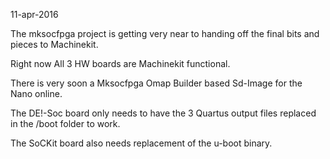 11-apr-2016

The mksocfpga project is getting very near to handing off the final bits and pieces to Machinekit.

Right now All 3 HW boards are Machinekit functional.

There is very soon a Mksocfpga Omap Builder based Sd-Image for the Nano online.

The DE!-Soc board only needs to have the 3 Quartus output files replaced in the /boot folder to work.

The SoCKit board also needs replacement of the u-boot binary.

